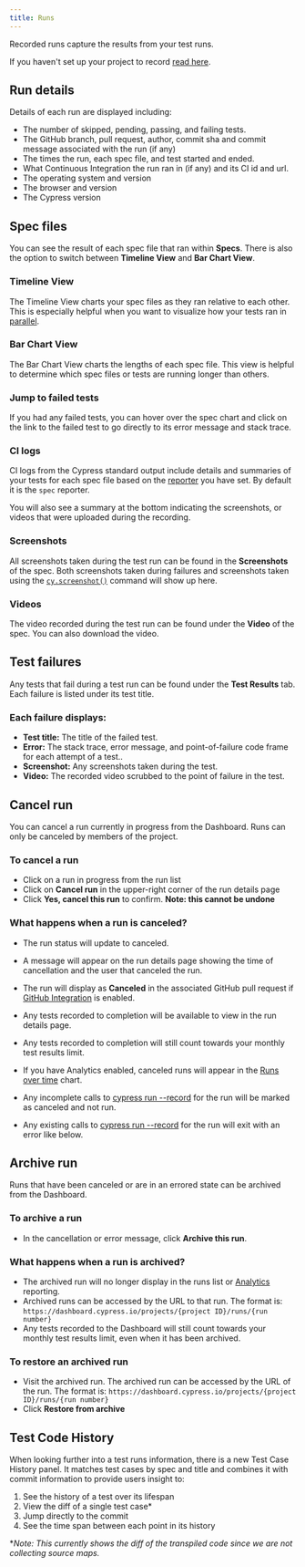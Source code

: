 ```yaml
---
title: Runs
---
```


Recorded runs capture the results from your test runs.

<Alert type="info">

If you haven't set up your project to record [read here](/guides/dashboard/projects#Setup).

</Alert>

## Run details

Details of each run are displayed including:

- The number of skipped, pending, passing, and failing tests.
- The GitHub branch, pull request, author, commit sha and commit message associated with the run (if any)
- The times the run, each spec file, and test started and ended.
- What Continuous Integration the run ran in (if any) and its CI id and url.
- The operating system and version
- The browser and version
- The Cypress version

<DocsImage src="/img/dashboard/run-details.png" alt="run-details" ></DocsImage>

## <Icon name="file-code-o" className="fa-fw"></Icon> Spec files

You can see the result of each spec file that ran within **Specs**. There is also the option to switch between **Timeline View** and **Bar Chart View**.

### Timeline View

The Timeline View charts your spec files as they ran relative to each other. This is especially helpful when you want to visualize how your tests ran in [parallel](/guides/guides/parallelization).

<DocsImage src="/img/dashboard/specs-timeline-view.png" alt="Specs tab with timeline view" ></DocsImage>

### Bar Chart View

The Bar Chart View charts the lengths of each spec file. This view is helpful to determine which spec files or tests are running longer than others.

<DocsImage src="/img/dashboard/specs-barchart-view.png" alt="Specs tab with bar chart view" ></DocsImage>

### Jump to failed tests

If you had any failed tests, you can hover over the spec chart and click on the link to the failed test to go directly to its error message and stack trace.

<DocsImage src="/img/dashboard/specs-failures-popup.png" alt="Failures popup on spec hover" ></DocsImage>

### <Icon name="code" className="fa-fw"></Icon> CI logs

CI logs from the Cypress standard output include details and summaries of your tests for each spec file based on the [reporter](/guides/tooling/reporters) you have set. By default it is the `spec` reporter.

You will also see a summary at the bottom indicating the screenshots, or videos that were uploaded during the recording.

<DocsImage src="/img/dashboard/standard-output-of-recorded-test-run.png" alt="standard output" ></DocsImage>

### <Icon name="picture-o" className="fa-fw"></Icon> Screenshots

All screenshots taken during the test run can be found in the **Screenshots** of the spec. Both screenshots taken during failures and screenshots taken using the [`cy.screenshot()`](/api/commands/screenshot) command will show up here.

### <Icon name="video" className="fa-fw"></Icon> Videos

The video recorded during the test run can be found under the **Video** of the spec. You can also download the video.

<DocsImage src="/img/dashboard/videos-of-recorded-test-run.png" alt="Video of test runs" ></DocsImage>

## <Icon name="exclamation-triangle" className="fa-fw"></Icon> Test failures

Any tests that fail during a test run can be found under the **Test Results** tab. Each failure is listed under its test title.

### Each failure displays:

- **Test title:** The title of the failed test.
- **Error:** The stack trace, error message, and point-of-failure code frame for each attempt of a test..
- **Screenshot:** Any screenshots taken during the test.
- **Video:** The recorded video scrubbed to the point of failure in the test.

<DocsImage src="/img/dashboard/runs/test-attempts-and-errors.png" alt="failure tab" ></DocsImage>

## Cancel run

You can cancel a run currently in progress from the Dashboard. Runs can only be canceled by members of the project.

### To cancel a run

- Click on a run in progress from the run list
- Click on **<Icon name="ban"></Icon> Cancel run** in the upper-right corner of the run details page
- Click **Yes, cancel this run** to confirm. **Note: this cannot be undone**

<DocsVideo src="/img/snippets/cancelling-run.mp4"></DocsVideo>

### What happens when a run is canceled?

- The run status will update to canceled.
- A message will appear on the run details page showing the time of cancellation and the user that canceled the run.
- The run will display as **Canceled** in the associated GitHub pull request if [GitHub Integration](/guides/dashboard/github-integration) is enabled.
- Any tests recorded to completion will be available to view in the run details page.
- Any tests recorded to completion will still count towards your monthly test results limit.
- If you have Analytics enabled, canceled runs will appear in the [Runs over time](/guides/dashboard/analytics#Run-status) chart.
- Any incomplete calls to [cypress run --record](/guides/guides/command-line#cypress-run) for the run will be marked as canceled and not run.
- Any existing calls to [cypress run --record](/guides/guides/command-line#cypress-run) for the run will exit with an error like below.

  <DocsImage src="/img/dashboard/cancel-run-error.png" alt="cancel-run-error" width-600 ></DocsImage>

## Archive run

Runs that have been canceled or are in an errored state can be archived from the Dashboard.

### To archive a run

- In the cancellation or error message, click **Archive this run**.
  <DocsImage src="/img/dashboard/archive-run-within-cancelation-msg.png" alt="cancel-run-error" ></DocsImage>

### What happens when a run is archived?

- The archived run will no longer display in the runs list or [Analytics](/guides/dashboard/analytics) reporting.
- Archived runs can be accessed by the URL to that run. The format is:
  `https://dashboard.cypress.io/projects/{project ID}/runs/{run number}`
- Any tests recorded to the Dashboard will still count towards your monthly test results limit, even when it has been archived.

### To restore an archived run

- Visit the archived run. The archived run can be accessed by the URL of the run. The format is:
  `https://dashboard.cypress.io/projects/{project ID}/runs/{run number}`
- Click **<Icon name="history"></Icon> Restore from archive**
  <DocsImage src="/img/dashboard/restore-from-archive.png" alt="restore-from-archive" ></DocsImage>

## Test Code History

<DocsImage src="/img/dashboard/runs/test-code-history.png" alt="Screenshot of the Test Code History panel" ></DocsImage>

When looking further into a test runs information, there is a new Test Case History panel. It matches test cases by spec and title and combines it with commit information to provide users insight to:

1. See the history of a test over its lifespan
1. View the diff of a single test case\*
1. Jump directly to the commit
1. See the time span between each point in its history

\*_Note: This currently shows the diff of the transpiled code since we are not collecting source maps._

